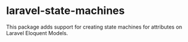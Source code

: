 # laravel-state-machines
This package adds support for creating state machines for attributes on Laravel Eloquent Models.
